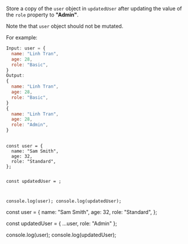 Store a copy of the `user` object
in `updatedUser` after
updating the value of
the `role` property to **"Admin"**.

Note the that `user` object
should not be mutated.

For example:
```js
Input: user = {
  name: "Linh Tran",
  age: 28,
  role: "Basic",
}
Output:
{
  name: "Linh Tran",
  age: 28,
  role: "Basic",
}
{
  name: "Linh Tran",
  age: 28,
  role: "Admin",
}
```

<codeblock type="exercise" language="javascript" testMode="fixedInput">
<code>
const user = {
  name: "Sam Smith",
  age: 32,
  role: "Standard",
};

const updatedUser = ;

console.log(user);
console.log(updatedUser);
</code>

<solution>
const user = {
  name: "Sam Smith",
  age: 32,
  role: "Standard",
};

const updatedUser = { ...user, role: "Admin" };

console.log(user);
console.log(updatedUser);
</solution>
</codeblock>
